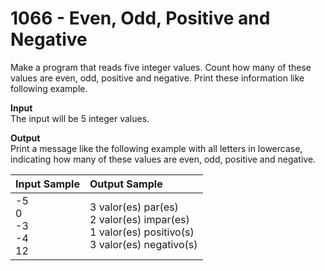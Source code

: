 # 1066 - Even, Odd, Positive and Negative

Make a program that reads five integer values. Count how many   of these values are even, odd, positive and negative. Print these information like following example.

**Input**<br>
The input will be 5 integer values.

**Output**<br>
Print a message like the following example with all letters in lowercase, indicating how many of these values ​​are even, odd, positive and negative.

| Input Sample                      | Output Sample                                                                                             |
|:----------------------------------|:----------------------------------------------------------------------------------------------------------|
| -5 <br> 0 <br> -3 <br> -4 <br> 12 | 3 valor(es) par(es) <br> 2 valor(es) impar(es) <br> 1 valor(es) positivo(s) <br> 3 valor(es) negativo(s)  |